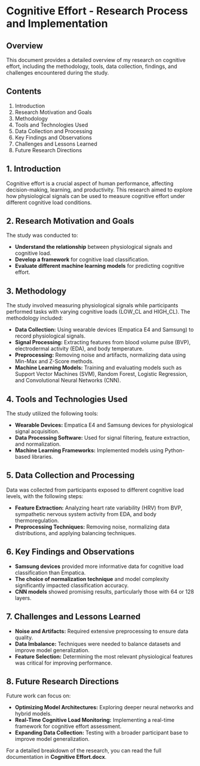 # Cognitive Effort - Research Process and Implementation

## Overview
This document provides a detailed overview of my research on cognitive effort, including the methodology, tools, data collection, findings, and challenges encountered during the study.

## Contents
1. Introduction
2. Research Motivation and Goals
3. Methodology
4. Tools and Technologies Used
5. Data Collection and Processing
6. Key Findings and Observations
7. Challenges and Lessons Learned
8. Future Research Directions

## 1. Introduction
Cognitive effort is a crucial aspect of human performance, affecting decision-making, learning, and productivity. This research aimed to explore how physiological signals can be used to measure cognitive effort under different cognitive load conditions.

## 2. Research Motivation and Goals
The study was conducted to:
- **Understand the relationship** between physiological signals and cognitive load.
- **Develop a framework** for cognitive load classification.
- **Evaluate different machine learning models** for predicting cognitive effort.

## 3. Methodology
The study involved measuring physiological signals while participants performed tasks with varying cognitive loads (LOW_CL and HIGH_CL). The methodology included:
- **Data Collection:** Using wearable devices (Empatica E4 and Samsung) to record physiological signals.
- **Signal Processing:** Extracting features from blood volume pulse (BVP), electrodermal activity (EDA), and body temperature.
- **Preprocessing:** Removing noise and artifacts, normalizing data using Min-Max and Z-Score methods.
- **Machine Learning Models:** Training and evaluating models such as Support Vector Machines (SVM), Random Forest, Logistic Regression, and Convolutional Neural Networks (CNN).

## 4. Tools and Technologies Used
The study utilized the following tools:
- **Wearable Devices:** Empatica E4 and Samsung devices for physiological signal acquisition.
- **Data Processing Software:** Used for signal filtering, feature extraction, and normalization.
- **Machine Learning Frameworks:** Implemented models using Python-based libraries.

## 5. Data Collection and Processing
Data was collected from participants exposed to different cognitive load levels, with the following steps:
- **Feature Extraction:** Analyzing heart rate variability (HRV) from BVP, sympathetic nervous system activity from EDA, and body thermoregulation.
- **Preprocessing Techniques:** Removing noise, normalizing data distributions, and applying balancing techniques.

## 6. Key Findings and Observations
- **Samsung devices** provided more informative data for cognitive load classification than Empatica.
- **The choice of normalization technique** and model complexity significantly impacted classification accuracy.
- **CNN models** showed promising results, particularly those with 64 or 128 layers.

## 7. Challenges and Lessons Learned
- **Noise and Artifacts:** Required extensive preprocessing to ensure data quality.
- **Data Imbalance:** Techniques were needed to balance datasets and improve model generalization.
- **Feature Selection:** Determining the most relevant physiological features was critical for improving performance.

## 8. Future Research Directions
Future work can focus on:
- **Optimizing Model Architectures:** Exploring deeper neural networks and hybrid models.
- **Real-Time Cognitive Load Monitoring:** Implementing a real-time framework for cognitive effort assessment.
- **Expanding Data Collection:** Testing with a broader participant base to improve model generalization.

For a detailed breakdown of the research, you can read the full documentation in **Cognitive Effort.docx**.
